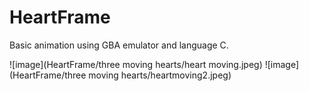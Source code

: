 # HeartFrame
Basic animation using GBA emulator and language C.

![image](HeartFrame/three moving hearts/heart moving.jpeg)
![image](HeartFrame/three moving hearts/heartmoving2.jpeg)
